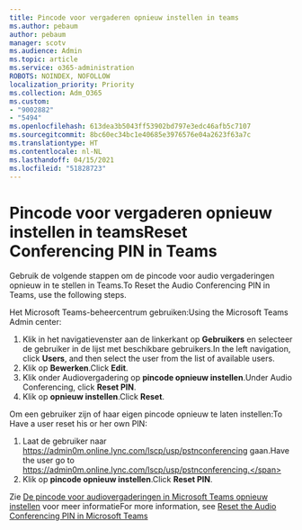 ```yaml
---
title: Pincode voor vergaderen opnieuw instellen in teams
ms.author: pebaum
author: pebaum
manager: scotv
ms.audience: Admin
ms.topic: article
ms.service: o365-administration
ROBOTS: NOINDEX, NOFOLLOW
localization_priority: Priority
ms.collection: Adm_O365
ms.custom:
- "9002882"
- "5494"
ms.openlocfilehash: 613dea3b5043ff53902bd797e3edc46afb5c7107
ms.sourcegitcommit: 8bc60ec34bc1e40685e3976576e04a2623f63a7c
ms.translationtype: HT
ms.contentlocale: nl-NL
ms.lasthandoff: 04/15/2021
ms.locfileid: "51828723"
---
```

# <a name="reset-conferencing-pin-in-teams"></a><span data-ttu-id="9fbd7-102">Pincode voor vergaderen opnieuw instellen in teams</span><span class="sxs-lookup"><span data-stu-id="9fbd7-102">Reset Conferencing PIN in Teams</span></span>

<span data-ttu-id="9fbd7-103">Gebruik de volgende stappen om de pincode voor audio vergaderingen opnieuw in te stellen in Teams.</span><span class="sxs-lookup"><span data-stu-id="9fbd7-103">To Reset the Audio Conferencing PIN in Teams, use the following steps.</span></span>  

<span data-ttu-id="9fbd7-104">Het Microsoft Teams-beheercentrum gebruiken:</span><span class="sxs-lookup"><span data-stu-id="9fbd7-104">Using the Microsoft Teams Admin center:</span></span>

1. <span data-ttu-id="9fbd7-105">Klik in het navigatievenster aan de linkerkant op **Gebruikers** en selecteer de gebruiker in de lijst met beschikbare gebruikers.</span><span class="sxs-lookup"><span data-stu-id="9fbd7-105">In the left navigation, click **Users**, and then select the user from the list of available users.</span></span>
2. <span data-ttu-id="9fbd7-106">Klik op **Bewerken**.</span><span class="sxs-lookup"><span data-stu-id="9fbd7-106">Click **Edit**.</span></span>
3. <span data-ttu-id="9fbd7-107">Klik onder Audiovergadering op **pincode opnieuw instellen**.</span><span class="sxs-lookup"><span data-stu-id="9fbd7-107">Under Audio Conferencing, click **Reset PIN**.</span></span>
4. <span data-ttu-id="9fbd7-108">Klik op **opnieuw instellen**.</span><span class="sxs-lookup"><span data-stu-id="9fbd7-108">Click **Reset**.</span></span>

<span data-ttu-id="9fbd7-109">Om een gebruiker zijn of haar eigen pincode opnieuw te laten instellen:</span><span class="sxs-lookup"><span data-stu-id="9fbd7-109">To Have a user reset his or her own PIN:</span></span>
1. <span data-ttu-id="9fbd7-110">Laat de gebruiker naar https://admin0m.online.lync.com/lscp/usp/pstnconferencing gaan.</span><span class="sxs-lookup"><span data-stu-id="9fbd7-110">Have the user go to https://admin0m.online.lync.com/lscp/usp/pstnconferencing.</span></span>
2. <span data-ttu-id="9fbd7-111">Klik op **pincode opnieuw instellen**.</span><span class="sxs-lookup"><span data-stu-id="9fbd7-111">Click **Reset PIN**.</span></span>

<span data-ttu-id="9fbd7-112">Zie [De pincode voor audiovergaderingen in Microsoft Teams opnieuw instellen](https://docs.microsoft.com/microsoftteams/reset-the-audio-conferencing-pin-in-teams) voor meer informatie</span><span class="sxs-lookup"><span data-stu-id="9fbd7-112">For more information, see [Reset the Audio Conferencing PIN in Microsoft Teams](https://docs.microsoft.com/microsoftteams/reset-the-audio-conferencing-pin-in-teams)</span></span>
